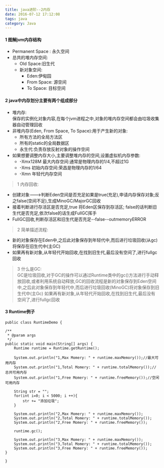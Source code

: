 ```yaml
---
title: java进阶--2内存
date: 2016-07-12 17:12:08 
tags: java
category: Java
---
```

#### 1 图解jvm内存结构
+ Permanent Space : 永久空间
+ 总共的堆内存空间:
    - Old Space:旧生代
  	- 新对象空间:
 	    - Eden:伊甸园
        - From Space: 源空间
        - To Space: 目标空间

#### 2 java中内存划分主要有两个组成部分
+ 堆内存:   
保存的实例化对象内容,在每个jvm进程之中,对象的堆内存空间都会由垃圾收集器自动管理回收
+ 非堆内存(Eden, From Space, To Space):用于产生新的对象:
    - 所有方法的全局方法区
    - 所有的static的全局数据区
    - 永生代:负责存放反射对象的操作空间
+ 如果想要调整内存大小,主要调整堆内存的空间,设置虚拟机内存参数:
    - -Xmx128M 最大内存空间:通常是物理内存的1/4,不超过1G
    - -Xms 初始内存空间:荣昌是物理内存的1/64
    - -Xmn 年轻代内存空间

> 1 内存回收:  

+ 创建对象--->判断Eden空间是否充足如果是true(充足),申请内存保存对象;反之false(空间不足),生成MinoGC/MajorGC回收
+ 接着判断进行存活区是否充足,true 将Eden区保存到存活区; false的话判断旧生代是否充足,依次false的话生成FullGC挥手
+ FullGC回收,判断存活区和旧生代是否充足--false--outmemoryERROR

>2 简单描述流程:

+ 新的对象保存在Eden中,之后此对象保存到年轻代中,而后进行垃圾回收(从gc)将保存在旧生代中(主GC)
+ 如果再有新对象,从年轻代开始回收,在找到旧生代,最后没有空间了,进行fullgc回收

> 3 什么是GC:  
GC是垃圾回收,对于GC的操作可以通过Runtime类中的gc()方法进行手动释放回收,或者利用系统自动释放,GC的回收流程是新的对象保存到Eden空间中,之后此对象保存到年轻代中,而后进行垃圾回收(MinoGC)将对象保存到旧生代中(主Gc)	如果再有新对象,从年轻代开始回收,在找到旧生代,最后没有空间了,进行fullgc回收

#### 3 Runtime例子
    public class RuntimeDemo {
    
    /**
     * @param args
     */
    public static void main(String[] args) {
    	Runtime runtime = Runtime.getRuntime();
    	
    	System.out.println("1,Max Momery: " + runtime.maxMemory());//最大可用内存
    	System.out.println("1,Total Momery: " + runtime.totalMemory());//总共可用内存
    	System.out.println("1,Free Momery: " + runtime.freeMemory());//空闲可用内存
    	
    	String str = "";
    	for(int i=0; i < 5000; i ++){
    		str += "添加垃圾";
    	}
    	
    	System.out.println("2,Max Momery: " + runtime.maxMemory());
    	System.out.println("2,Total Momery: " + runtime.totalMemory());
    	System.out.println("2,Free Momery: " + runtime.freeMemory());
    	
    	runtime.gc();
    	
    	System.out.println("3,Max Momery: " + runtime.maxMemory());
    	System.out.println("3,Total Momery: " + runtime.totalMemory());
    	System.out.println("3,Free Momery: " + runtime.freeMemory());
    }
    
    }

